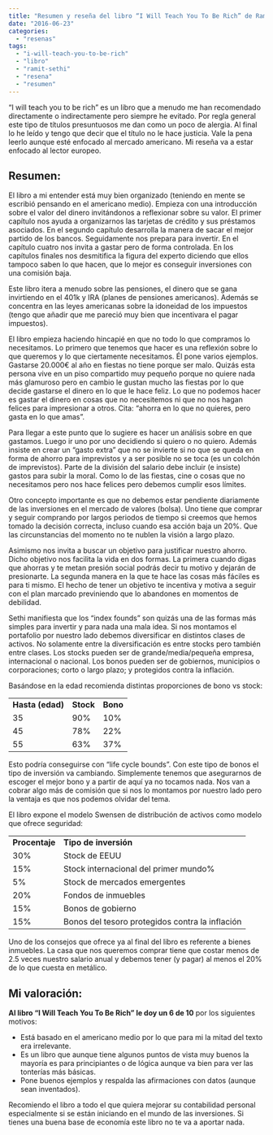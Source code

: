 ```yaml
---
title: "Resumen y reseña del libro “I Will Teach You To Be Rich” de Ramit Sethi"
date: "2016-06-23"
categories: 
  - "resenas"
tags: 
  - "i-will-teach-you-to-be-rich"
  - "libro"
  - "ramit-sethi"
  - "resena"
  - "resumen"
---
```


“I will teach you to be rich” es un libro que a menudo me han recomendado directamente o indirectamente pero siempre he evitado. Por regla general este tipo de títulos presuntuosos me dan como un poco de alergia. Al final lo he leído y tengo que decir que el título no le hace justicia. Vale la pena leerlo aunque esté enfocado al mercado americano. Mi reseña va a estar enfocado al lector europeo.

## Resumen:

El libro a mi entender está muy bien organizado (teniendo en mente se escribió pensando en el americano medio). Empieza con una introducción sobre el valor del dinero invitándonos a reflexionar sobre su valor. El primer capítulo nos ayuda a organizarnos las tarjetas de crédito y sus préstamos asociados. En el segundo capítulo desarrolla la manera de sacar el mejor partido de los bancos. Seguidamente nos prepara para invertir. En el capítulo cuatro nos invita a gastar pero de forma controlada. En los capítulos finales nos desmitifica la figura del experto diciendo que ellos tampoco saben lo que hacen, que lo mejor es conseguir inversiones con una comisión baja.

Este libro itera a menudo sobre las pensiones, el dinero que se gana invirtiendo en el 401k y IRA (planes de pensiones americanos). Además se concentra en las leyes americanas sobre la idoneidad de los impuestos (tengo que añadir que me pareció muy bien que incentivara el pagar impuestos).

El libro empieza haciendo hincapié en que no todo lo que compramos lo necesitamos. Lo primero que tenemos que hacer es una reflexión sobre lo que queremos y lo que ciertamente necesitamos. Él pone varios ejemplos. Gastarse 20.000€ al año en fiestas no tiene porque ser malo. Quizás esta persona vive en un piso compartido muy pequeño porque no quiere nada más glamuroso pero en cambio le gustan mucho las fiestas por lo que decide gastarse el dinero en lo que le hace feliz. Lo que no podemos hacer es gastar el dinero en cosas que no necesitemos ni que no nos hagan felices para impresionar a otros. Cita: “ahorra en lo que no quieres, pero gasta en lo que amas”.

Para llegar a este punto que lo sugiere es hacer un análisis sobre en que gastamos. Luego ir uno por uno decidiendo si quiero o no quiero. Además insiste en crear un “gasto extra” que no se invierte si no que se queda en forma de ahorro para imprevistos y a ser posible no se toca (es un colchón de imprevistos). Parte de la división del salario debe incluir (e insiste) gastos para subir la moral. Como lo de las fiestas, cine o cosas que no necesitamos pero nos hace felices pero debemos cumplir esos límites.

Otro concepto importante es que no debemos estar pendiente diariamente de las inversiones en el mercado de valores (bolsa). Uno tiene que comprar y seguir comprando por largos periodos de tiempo si creemos que hemos tomado la decisión correcta, incluso cuando esa acción baja un 20%. Que las circunstancias del momento no te nublen la visión a largo plazo.

Asimismo nos invita a buscar un objetivo para justificar nuestro ahorro. Dicho objetivo nos facilita la vida en dos formas. La primera cuando digas que ahorras y te metan presión social podrás decir tu motivo y dejarán de presionarte. La segunda manera en la que te hace las cosas más fáciles es para ti mismo. El hecho de tener un objetivo te incentiva y motiva a seguir con el plan marcado previniendo que lo abandones en momentos de debilidad.

Sethi manifiesta que los “index founds” son quizás una de las formas más simples para invertir y para nada una mala idea. Si nos montamos el portafolio por nuestro lado debemos diversificar en distintos clases de activos. No solamente entre la diversificación es entre stocks pero también entre clases. Los stocks pueden ser de grande/media/pequeña empresa, internacional o nacional. Los bonos pueden ser de gobiernos, municipios o corporaciones; corto o largo plazo; y protegidos contra la inflación.

Basándose en la edad recomienda distintas proporciones de bono vs stock:

<table style="width: 100%;"><tbody><tr><td><strong>Hasta (edad)</strong></td><td><strong>Stock</strong></td><td><strong>Bono</strong></td></tr><tr><td>35</td><td>90%</td><td>10%</td></tr><tr><td>45</td><td>78%</td><td>22%</td></tr><tr><td>55</td><td>63%</td><td>37%</td></tr></tbody></table>

Esto podría conseguirse con “life cycle bounds”. Con este tipo de bonos el tipo de inversión va cambiando. Simplemente tenemos que asegurarnos de escoger el mejor bono y a partir de aquí ya no tocamos nada. Nos van a cobrar algo más de comisión que si nos lo montamos por nuestro lado pero la ventaja es que nos podemos olvidar del tema.

El libro expone el modelo Swensen de distribución de activos como modelo que ofrece seguridad:

<table style="width: 100%;"><tbody><tr><td><strong>Procentaje</strong></td><td><strong>Tipo de inversión</strong></td></tr><tr><td>30%</td><td>Stock de EEUU</td></tr><tr><td>15%</td><td>Stock internacional del primer mundo%</td></tr><tr><td>5%</td><td>Stock de mercados emergentes</td></tr><tr><td>20%</td><td>Fondos de inmuebles</td></tr><tr><td>15%</td><td>Bonos de gobierno</td></tr><tr><td>15%</td><td>Bonos del tesoro protegidos contra la inflación</td></tr></tbody></table>

Uno de los consejos que ofrece ya al final del libro es referente a bienes inmuebles. La casa que nos queremos comprar tiene que costar menos de 2.5 veces nuestro salario anual y debemos tener (y pagar) al menos el 20% de lo que cuesta en metálico.

## Mi valoración:

**Al libro “I Will Teach You To Be Rich” le doy un 6 de 10** por los siguientes motivos:

- Está basado en el americano medio por lo que para mi la mitad del texto era irrelevante.
- Es un libro que aunque tiene algunos puntos de vista muy buenos la mayoría es para principiantes o de lógica aunque va bien para ver las tonterías más básicas.
- Pone buenos ejemplos y respalda las afirmaciones con datos (aunque sean inventados).

Recomiendo el libro a todo el que quiera mejorar su contabilidad personal especialmente si se están iniciando en el mundo de las inversiones. Si tienes una buena base de economía este libro no te va a aportar nada.
